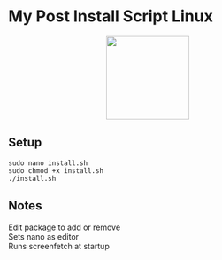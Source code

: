# My Post Install Script Linux
<div id="header" align="center">
  <img src="https://media.giphy.com/media/MCRQ0Nkn4KfeQDdM7N/giphy.gif" width="150"/>
</div>

## Setup

```
sudo nano install.sh
sudo chmod +x install.sh
./install.sh
```


## Notes

Edit package to add or remove <br />
Sets nano as editor <br />
Runs screenfetch at startup <br />
